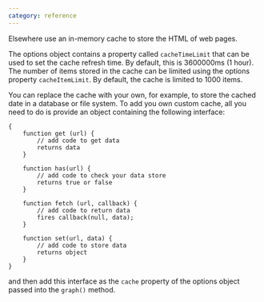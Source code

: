 ```yaml
---
category: reference
---
```


Elsewhere use an in-memory cache to store the HTML of web pages.

The options object contains a property called `cacheTimeLimit` that can be used to set the cache refresh time. By default, this is 3600000ms (1 hour). The number of items stored in the cache can be limited using the options property `cacheItemLimit`. By default, the cache is limited to 1000 items.

You can replace the cache with your own, for example, to store the cached date in a database or file system. To add you own custom cache, all you need to do is provide an object containing the following interface:

    {
        function get (url) {
            // add code to get data
            returns data
        }

        function has(url) {
            // add code to check your data store
            returns true or false
        }

        function fetch (url, callback) {
            // add code to return data
            fires callback(null, data);
        }

        function set(url, data) {
            // add code to store data
            returns object
        }
    }

and then add this interface as the `cache` property of the options object passed into the `graph()` method.
